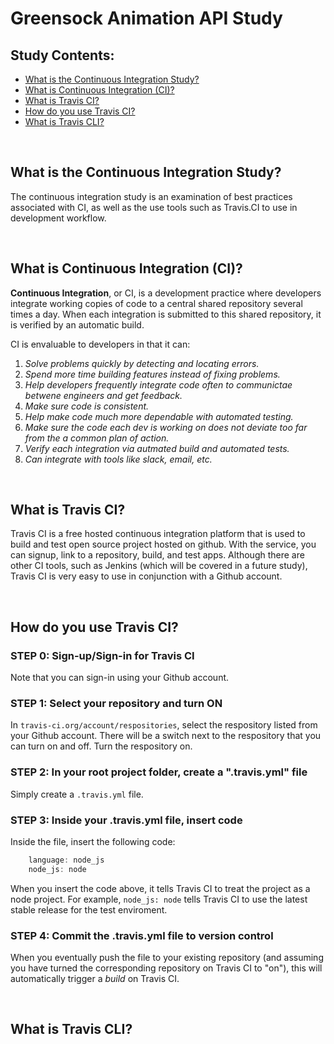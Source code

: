 # Greensock Animation API Study


## Study Contents:

* [What is the Continuous Integration Study?](#)
* [What is Continuous Integration (CI)?](#)
* [What is Travis CI?](#)
* [How do you use Travis CI?](#)
* [What is Travis CLI?](#)

<br>

## What is the Continuous Integration Study?
The continuous integration study is an examination of best practices associated with CI, as well as the use tools such as Travis.CI to use 
in development workflow.

<br>

## What is Continuous Integration (CI)?
**Continuous Integration**, or CI, is a development practice where developers integrate working copies of code to a central shared repository several
times a day.  When each integration is submitted to this shared repository, it is verified by an automatic build.

CI is envaluable to developers in that it can:
1. *Solve problems quickly by detecting and locating errors.*
2. *Spend more time building features instead of fixing problems.* 
3. *Help developers frequently integrate code often to communictae betwene engineers and get feedback.* 
4. *Make sure code is consistent.*
5. *Help make code much more dependable with automated testing.* 
6. *Make sure the code each dev is working on does not deviate too far from the a common plan of action.*
7. *Verify each integration via autmated build and automated tests.*
8. *Can integrate with tools like slack, email, etc.*
 
<br>

## What is Travis CI?
Travis CI is a free hosted continuous integration platform that is used to build and test open source project hosted on github.  With the service, you can signup, 
link to a repository, build, and test apps.  Although there are other CI tools, such as Jenkins (which will be covered in a future study), Travis CI is very easy to use 
in conjunction with a Github account.

<br>

## How do you use Travis CI?

### STEP 0: Sign-up/Sign-in for Travis CI
Note that you can sign-in using your Github account.

### STEP 1: Select your repository and turn ON
In ```travis-ci.org/account/respositories```, select the respository listed from your Github account.  There will be a switch next to the respository that you can turn on and off.
Turn the respository on.

### STEP 2: In your root project folder, create a ".travis.yml" file
Simply create a ``` .travis.yml ``` file.

### STEP 3: Inside your .travis.yml file, insert code
Inside the file, insert the following code:
```JavaScript
    language: node_js
    node_js: node
```
When you insert the code above, it tells Travis CI to treat the project as a node project.
For example, ``` node_js: node ``` tells Travis CI to use the latest stable release for the test enviroment.

### STEP 4: Commit the .travis.yml file to version control
When you eventually push the file to your existing repository (and assuming you have turned the corresponding repository on Travis CI to "on"), this will automatically
trigger a *build* on Travis CI.

<br>

## What is Travis CLI?





